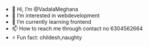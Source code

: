 - 👋 Hi, I’m @VadalaMeghana
- 👀 I’m interested in webdevelopment
- 🌱 I’m currently learning frontend
- 📫 How to reach me through contact no 6304562664
- ⚡ Fun fact: childesh,naughty

<!---
VadalaMeghana/VadalaMeghana is a ✨ special ✨ repository because its `README.md` (this file) appears on your GitHub profile.
You can click the Preview link to take a look at your changes.
--->

